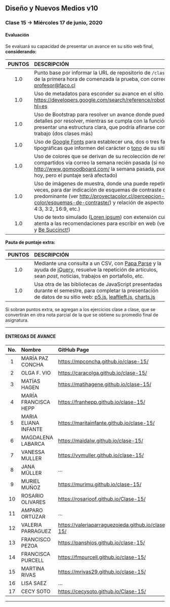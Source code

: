 ## Diseño y Nuevos Medios v10 

### Clase 15 → Miércoles 17 de junio, 2020

#### Evaluación

Se evaluará su capacidad de presentar un avance en su sitio web final, **considerando:**

| PUNTOS | DESCRIPCIÓN   |
|:------:|:--------------|
| 1.0 | Punto base por informar la URL de repositorio de `/clase-15` dentro de la primera hora de comenzada la prueba, con correo a profesor@faco.cl | 
| 1.0 | Uso de metadatos para esconder su avance en el sitio web. Ver: https://developers.google.com/search/reference/robots_meta_tag?hl=es |
| 1.0 | Uso de Bootstrap para resolver un avance donde pueden quedar detalles por resolver, mientras se cumpla con la función de presentar una estructura clara, que podría afinarse con más trabajo (dos clases más) | 
| 1.0 | Uso de [Google Fonts](https://fonts.google.com/) para establecer una, dos o tres familias tipográficas que informen del carácter o [tono](https://www.nngroup.com/videos/tone-of-voice-dimensions/) de su sitio web | 
| 1.0 | Uso de colores que se derivan de su recolección de referentes, compartidos vía correo la semana recién pasada (si no envió su http://www.gomoodboard.com/ la semana pasada, puede enviarlo hoy, pero el puntaje será afectado)
| 1.0 | Uso de imágenes de muestra, donde una puede repetirse varias veces, para dar indicación de esquemas de contraste de color predominante (ver http://proyectacolor.cl/percepcion-del-color/esquemas-de-contraste/) y relación de aspecto o ratio (1:1, 4:3, 3:2, 16:9, etc.)  |
| 1.0 | Uso de texto simulado ([Loren ipsum](https://lipsum.com/)) con extensión cuidada y atenta a las recomendaciones para escribir en web (ver: [chunking](https://www.nngroup.com/videos/chunking/) y [Be Succinct!](https://www.nngroup.com/articles/be-succinct-writing-for-the-web/)) |

**Pauta de puntaje extra:**

| PUNTOS | DESCRIPCIÓN | 
|:------:|:------------|
| 1.0 | Mediante una consulta a un CSV, con [Papa Parse](https://www.papaparse.com/) y la ayuda de [jQuery](https://jquery.com/), resuelve la repetición de artículos, sean *post*, noticias, trabajos en portafolio, etc. | 
| 1.0 | Usa otra de las bibliotecas de JavaScript presentadas durante el semestre, para completar la presentación de datos  de su sitio web: [p5.js](https://p5js.org/es), [leaftleft.js](https://leafletjs.com/), [charts.js](https://www.chartjs.org/) |

Si sobran puntos extra, se agregan a los ejercicios clase a clase, que se convertirán en otra nota parcial de la que se obtiene su promedio final de asignatura.

- - - - - - 

#### ENTREGAS DE AVANCE

| No.   | Nombre                 | GitHub Page                                       |     
|:-----:|:-----------------------|:--------------------------------------------------|
| 1	| MARÍA PAZ CONCHA       | https://mpconcha.github.io/clase-15/ |
| 2    	| OLGA F. VIO            | https://caracolga.github.io/clase-15/ |
| 3	| MATÍAS HAGEN           | https://matihagene.github.io/clase-15/ |
| 4	| MARÍA FRANCISCA HEPP   | https://franhepp.github.io/clase-15/ |
| 5	| MARIA ELIANA INFANTE   | https://maritainfante.github.io/clase-15/ |
| 6	| MAGDALENA LABARCA      | https://maidalw.github.io/clase-15/ |
| 7	| VANESSA MULLER         | https://vymuller.github.io/clase-15/ |
| 8	| JANA MÜLLER            | … |
| 9	| MURIEL MUÑOZ           | https://murimu.github.io/clase-15/ |
| 10	| ROSARIO OLIVARES       | https://rosarioof.github.io/Clase-15/ |
| 11	| AMPARO ORTÚZAR         | … |
| 12	| VALERIA PARRAGUEZ      | https://valeriaparraguezojeda.github.io/clase-15/ |
| 13	| FRANCISCO PEZOA        | https://panshios.github.io/clase-15/ |
| 14	| FRANCISCA PURCELL      | https://fmpurcell.github.io/clase-15/ |
| 15	| MARTINA RIVAS          | https://mrivas29.github.io/clase-15/ |
| 16	| LISA SAEZ              | … |
| 17	| CECY SOTO              | https://cecysoto.github.io/Clase-15/ |

- - - - - - 
